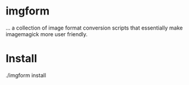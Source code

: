 # imgform
... a collection of image format conversion scripts that essentially make imagemagick more user friendly.

# Install
./imgform install